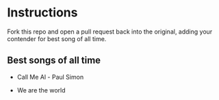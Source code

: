 # Instructions
Fork this repo and open a pull request back into the original, adding your contender for best song of all time.

## Best songs of all time

* Call Me Al - Paul Simon

* We are the world
